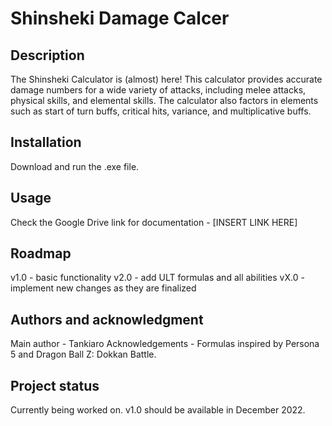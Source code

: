 # Shinsheki Damage Calcer

## Description

The Shinsheki Calculator is (almost) here!
This calculator provides accurate damage numbers for a wide variety of attacks, including melee attacks, physical skills, and elemental skills. 
The calculator also factors in elements such as start of turn buffs, critical hits, variance, and multiplicative buffs.


## Installation

Download and run the .exe file.

## Usage
Check the Google Drive link for documentation - [INSERT LINK HERE]

## Roadmap
v1.0 - basic functionality
v2.0 - add ULT formulas and all abilities
vX.0 - implement new changes as they are finalized

## Authors and acknowledgment

Main author - Tankiaro
Acknowledgements - Formulas inspired by Persona 5 and Dragon Ball Z: Dokkan Battle.

## Project status
Currently being worked on. v1.0 should be available in December 2022.